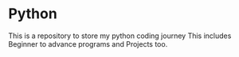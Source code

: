 # Python
This is a repository to store my python coding journey
This includes Beginner to advance programs and Projects too.
